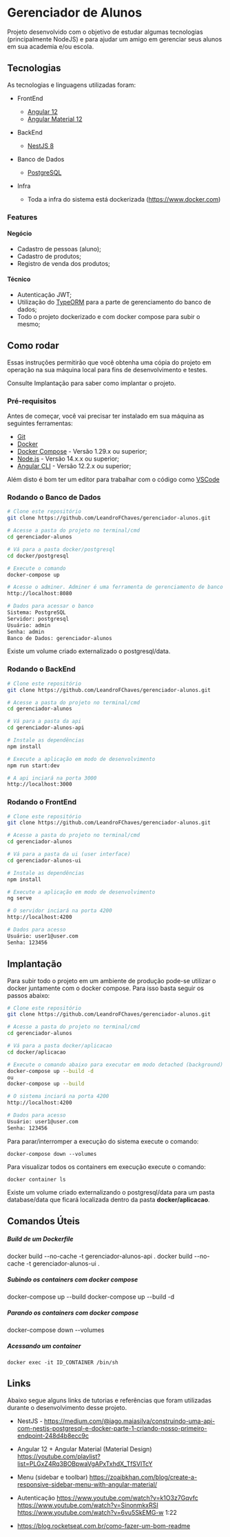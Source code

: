 # Gerenciador de Alunos

Projeto desenvolvido com o objetivo de estudar algumas tecnologias (principalmente NodeJS) e para ajudar um amigo em gerenciar seus alunos em sua academia e/ou escola.


## Tecnologias

As tecnologias e linguagens utilizadas foram:

+ FrontEnd
    + [Angular 12](https://angular.io)
    + [Angular Material 12](https://material.angular.io)

+ BackEnd
    + [NestJS 8](https://nestjs.com)

+ Banco de Dados
    + [PostgreSQL](https://www.postgresql.org)

+ Infra
    + Toda a infra do sistema está dockerizada (https://www.docker.com)


### Features
#### Negócio
- Cadastro de pessoas (aluno);
- Cadastro de produtos;
- Registro de venda dos produtos;

#### Técnico
- Autenticação JWT;
- Utilização do [TypeORM](https://typeorm.io) para a parte de gerenciamento do banco de dados;
- Todo o projeto dockerizado e com docker compose para subir o mesmo;


## Como rodar
Essas instruções permitirão que você obtenha uma cópia do projeto em operação na sua máquina local para fins de desenvolvimento e testes.

Consulte Implantação para saber como implantar o projeto.

### Pré-requisitos
Antes de começar, você vai precisar ter instalado em sua máquina as seguintes ferramentas:
- [Git](https://git-scm.com)
- [Docker](https://www.docker.com/get-started)
- [Docker Compose](https://docs.docker.com/compose/install) - Versão 1.29.x ou superior;
- [Node.js](https://nodejs.org/en/) - Versão 14.x.x ou superior;
- [Angular CLI](https://angular.io/guide/setup-local#install-the-angular-cli) - Versão 12.2.x ou superior;

Além disto é bom ter um editor para trabalhar com o código como [VSCode](https://code.visualstudio.com/)

### Rodando o Banco de Dados

```bash
# Clone este repositório
git clone https://github.com/LeandroFChaves/gerenciador-alunos.git

# Acesse a pasta do projeto no terminal/cmd
cd gerenciador-alunos

# Vá para a pasta docker/postgresql
cd docker/postgresql

# Execute o comando
docker-compose up

# Acesse o adminer. Adminer é uma ferramenta de gerenciamento de banco de dados baseada em PHP, gratuito e de código aberto
http://localhost:8080

# Dados para acessar o banco
Sistema: PostgreSQL
Servidor: postgresql
Usuário: admin
Senha: admin
Banco de Dados: gerenciador-alunos
```

Existe um volume criado externalizado o postgresql/data.

### Rodando o BackEnd

```bash
# Clone este repositório
git clone https://github.com/LeandroFChaves/gerenciador-alunos.git

# Acesse a pasta do projeto no terminal/cmd
cd gerenciador-alunos

# Vá para a pasta da api
cd gerenciador-alunos-api

# Instale as dependências
npm install

# Execute a aplicação em modo de desenvolvimento
npm run start:dev

# A api inciará na porta 3000
http://localhost:3000
```

### Rodando o FrontEnd

```bash
# Clone este repositório
git clone https://github.com/LeandroFChaves/gerenciador-alunos.git

# Acesse a pasta do projeto no terminal/cmd
cd gerenciador-alunos

# Vá para a pasta da ui (user interface)
cd gerenciador-alunos-ui

# Instale as dependências
npm install

# Execute a aplicação em modo de desenvolvimento
ng serve

# O servidor inciará na porta 4200
http://localhost:4200

# Dados para acesso
Usuário: user1@user.com
Senha: 123456
```

## Implantação

Para subir todo o projeto em um ambiente de produção pode-se utilizar o docker juntamente com o docker compose. Para isso basta seguir os passos abaixo:

```bash
# Clone este repositório
git clone https://github.com/LeandroFChaves/gerenciador-alunos.git

# Acesse a pasta do projeto no terminal/cmd
cd gerenciador-alunos

# Vá para a pasta docker/aplicacao
cd docker/aplicacao

# Execute o comando abaixo para executar em modo detached (background)
docker-compose up --build -d
ou
docker-compose up --build

# O sistema inciará na porta 4200
http://localhost:4200

# Dados para acesso
Usuário: user1@user.com
Senha: 123456
```

Para parar/interromper a execução do sistema execute o comando:
```ssh
docker-compose down --volumes
```

Para visualizar todos os containers em execução execute o comando:
```ssh
docker container ls
```

Existe um volume criado externalizando o postgresql/data para um pasta database/data que ficará localizada dentro da pasta **docker/aplicacao**.

## Comandos Úteis
##### Build de um Dockerfile
docker build --no-cache -t gerenciador-alunos-api .
docker build --no-cache -t gerenciador-alunos-ui .

##### Subindo os containers com docker compose
docker-compose up --build
docker-compose up --build -d

##### Parando os containers com docker compose
docker-compose down --volumes

##### Acessando um container
```ssh
docker exec -it ID_CONTAINER /bin/sh
```

## Links

Abaixo segue alguns links de tutorias e referências que foram utilizadas durante o desenvolvimento desse projeto.

- NestJS - https://medium.com/@iago.maiasilva/construindo-uma-api-com-nestjs-postgresql-e-docker-parte-1-criando-nosso-primeiro-endpoint-248d4b8ecc9c

- Angular 12 + Angular Material (Material Design)
https://youtube.com/playlist?list=PLGxZ4Rq3BOBpwaVgAPxTxhdX_TfSVlTcY

- Menu (sidebar e toolbar)
https://zoaibkhan.com/blog/create-a-responsive-sidebar-menu-with-angular-material/

- Autenticação
https://www.youtube.com/watch?v=k1O3z7Gqvfc
https://www.youtube.com/watch?v=SinonmkxRSI
https://www.youtube.com/watch?v=6vu5SkEMG-w 1:22

- https://blog.rocketseat.com.br/como-fazer-um-bom-readme


